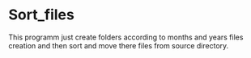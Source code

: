 # Sort_files
This programm just create folders according to months and years files creation and then sort and move there files from source directory.
